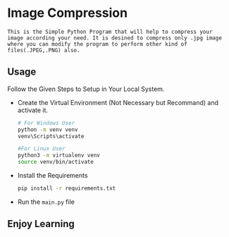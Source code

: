 # Image Compression
    This is the Simple Python Program that will help to compress your image according your need. It is desined to compress only .jpg image where you can modify the program to perform other kind of files(.JPEG,.PNG) also. 

## Usage
Follow the Given Steps to Setup in Your Local System. 
- Create the Virtual Environment (Not Necessary but Recommand) and activate it.
    ```bash
    # For Windows User
    python -m venv venv
    venv\Scripts\activate

    #For Linux User
    python3 -m virtualenv venv
    source venv/bin/activate

    ```
- Install the Requirements
    ```bash
    pip install -r requirements.txt
    ```
- Run the `main.py` file

## Enjoy Learning